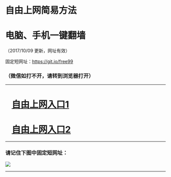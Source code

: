 ﻿# 自由上网简易方法

# 电脑、手机一键翻墙

（2017/10/09 更新，网址有效）

固定短网址：https://git.io/free99

### （微信如打不开，请转到浏览器打开）


***





# &nbsp;&nbsp; <a href="http://ft2986311537.fwq-tz-1001.info/fwqtz01.html?t=100900122198 " target="_blank">自由上网入口1</a>
# &nbsp;&nbsp; <a href="http://ft2799623089.fwq-tz-1002.info/fwqtz02.html?t=100900124620 " target="_blank">自由上网入口2</a>
***

### 请记住下图中固定短网址：

<img src="https://s3-us-west-2.amazonaws.com/fwq-1001/yjfq-20170905okok.png" /> 


***

